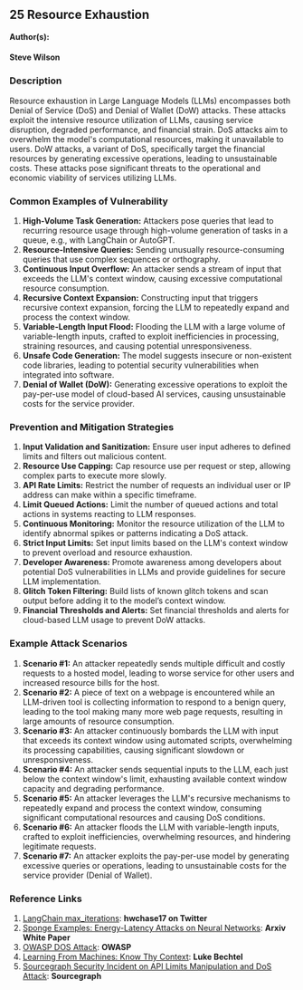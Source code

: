 ## 25 Resource Exhaustion

**Author(s):**
#### Steve Wilson

### Description

Resource exhaustion in Large Language Models (LLMs) encompasses both Denial of Service (DoS) and Denial of Wallet (DoW) attacks. These attacks exploit the intensive resource utilization of LLMs, causing service disruption, degraded performance, and financial strain. DoS attacks aim to overwhelm the model's computational resources, making it unavailable to users. DoW attacks, a variant of DoS, specifically target the financial resources by generating excessive operations, leading to unsustainable costs. These attacks pose significant threats to the operational and economic viability of services utilizing LLMs.

### Common Examples of Vulnerability

1. **High-Volume Task Generation:** Attackers pose queries that lead to recurring resource usage through high-volume generation of tasks in a queue, e.g., with LangChain or AutoGPT.
2. **Resource-Intensive Queries:** Sending unusually resource-consuming queries that use complex sequences or orthography.
3. **Continuous Input Overflow:** An attacker sends a stream of input that exceeds the LLM's context window, causing excessive computational resource consumption.
4. **Recursive Context Expansion:** Constructing input that triggers recursive context expansion, forcing the LLM to repeatedly expand and process the context window.
5. **Variable-Length Input Flood:** Flooding the LLM with a large volume of variable-length inputs, crafted to exploit inefficiencies in processing, straining resources, and causing potential unresponsiveness.
6. **Unsafe Code Generation:** The model suggests insecure or non-existent code libraries, leading to potential security vulnerabilities when integrated into software.
7. **Denial of Wallet (DoW):** Generating excessive operations to exploit the pay-per-use model of cloud-based AI services, causing unsustainable costs for the service provider.

### Prevention and Mitigation Strategies

1. **Input Validation and Sanitization:** Ensure user input adheres to defined limits and filters out malicious content.
2. **Resource Use Capping:** Cap resource use per request or step, allowing complex parts to execute more slowly.
3. **API Rate Limits:** Restrict the number of requests an individual user or IP address can make within a specific timeframe.
4. **Limit Queued Actions:** Limit the number of queued actions and total actions in systems reacting to LLM responses.
5. **Continuous Monitoring:** Monitor the resource utilization of the LLM to identify abnormal spikes or patterns indicating a DoS attack.
6. **Strict Input Limits:** Set input limits based on the LLM's context window to prevent overload and resource exhaustion.
7. **Developer Awareness:** Promote awareness among developers about potential DoS vulnerabilities in LLMs and provide guidelines for secure LLM implementation.
8. **Glitch Token Filtering:** Build lists of known glitch tokens and scan output before adding it to the model’s context window.
9. **Financial Thresholds and Alerts:** Set financial thresholds and alerts for cloud-based LLM usage to prevent DoW attacks.

### Example Attack Scenarios

1. **Scenario #1:** An attacker repeatedly sends multiple difficult and costly requests to a hosted model, leading to worse service for other users and increased resource bills for the host.
2. **Scenario #2:** A piece of text on a webpage is encountered while an LLM-driven tool is collecting information to respond to a benign query, leading to the tool making many more web page requests, resulting in large amounts of resource consumption.
3. **Scenario #3:** An attacker continuously bombards the LLM with input that exceeds its context window using automated scripts, overwhelming its processing capabilities, causing significant slowdown or unresponsiveness.
4. **Scenario #4:** An attacker sends sequential inputs to the LLM, each just below the context window's limit, exhausting available context window capacity and degrading performance.
5. **Scenario #5:** An attacker leverages the LLM's recursive mechanisms to repeatedly expand and process the context window, consuming significant computational resources and causing DoS conditions.
6. **Scenario #6:** An attacker floods the LLM with variable-length inputs, crafted to exploit inefficiencies, overwhelming resources, and hindering legitimate requests.
7. **Scenario #7:** An attacker exploits the pay-per-use model by generating excessive queries or operations, leading to unsustainable costs for the service provider (Denial of Wallet).

### Reference Links

1. [LangChain max_iterations](https://twitter.com/hwchase17/status/1608467493877579777): **hwchase17 on Twitter**
2. [Sponge Examples: Energy-Latency Attacks on Neural Networks](https://arxiv.org/abs/2006.03463): **Arxiv White Paper**
3. [OWASP DOS Attack](https://owasp.org/www-community/attacks/Denial_of_Service): **OWASP**
4. [Learning From Machines: Know Thy Context](https://lukebechtel.com/blog/lfm-know-thy-context): **Luke Bechtel**
5. [Sourcegraph Security Incident on API Limits Manipulation and DoS Attack](https://about.sourcegraph.com/blog/security-update-august-2023): **Sourcegraph**

